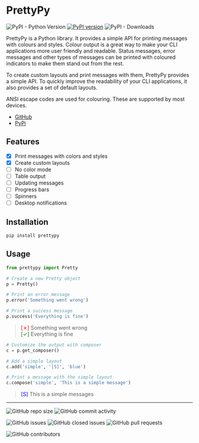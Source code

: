 # PrettyPy
    
![PyPI - Python Version](https://img.shields.io/pypi/pyversions/prettypy)
[![PyPI version](https://badge.fury.io/py/prettypy.svg)](https://badge.fury.io/py/prettypy)
![PyPI - Downloads](https://img.shields.io/pypi/dm/prettypy)

PrettyPy is a Python library. It provides a simple API for printing messages with colours and styles.
Colour output is a great way to make your CLI applications more user friendly and readable.
Status messages, error messages and other types of messages can be printed with coloured indicators to make them stand out from the rest.

To create custom layouts and print messages with them, PrettyPy provides a simple API.
To quickly improve the readability of your CLI applications, it also provides a set of default layouts.

ANSI escape codes are used for colouring. These are supported by most devices.

- [GitHub](https://github.com/uss-zerodata/prettypy)
- [PyPi](https://pypi.org/project/prettypy)

## Features

- [x] Print messages with colors and styles
- [x] Create custom layouts
- [ ] No color mode
- [ ] Table output
- [ ] Updating messages
- [ ] Progress bars
- [ ] Spinners
- [ ] Desktop notifications

## Installation

```bash
pip install prettypy
```

## Usage

~~~python
from prettypy import Pretty

# Create a new Pretty object
p = Pretty()

# Print an error message
p.error('Something went wrong')

# Print a success message
p.success('Everything is fine')
~~~
> <span style="color: red">[✗]</span> Something went wrong <br>
> <span style="color: green">[✓]</span> Everything is fine

~~~python
# Customize the output with composer
c = p.get_composer()

# Add a simple layout
c.add('simple', '[S]', 'blue')

# Print a message with the simple layout
c.compose('simple', 'This is a simple message')
~~~
> <span style="color: blue">[S]</span> This is a simple messages

---

![GitHub repo size](https://img.shields.io/github/repo-size/uss-zerodata/prettypy)
![GitHub commit activity](https://img.shields.io/github/commit-activity/m/uss-zerodata/prettypy)

![GitHub issues](https://img.shields.io/github/issues/uss-zerodata/prettypy)
![GitHub closed issues](https://img.shields.io/github/issues-closed/uss-zerodata/prettypy)
![GitHub pull requests](https://img.shields.io/github/issues-pr/uss-zerodata/prettypy)

![GitHub contributors](https://img.shields.io/github/contributors/uss-zerodata/prettypy)
